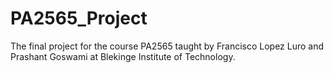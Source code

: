 # PA2565_Project
The final project for the course PA2565 taught by Francisco Lopez Luro and Prashant Goswami at Blekinge Institute of Technology.
